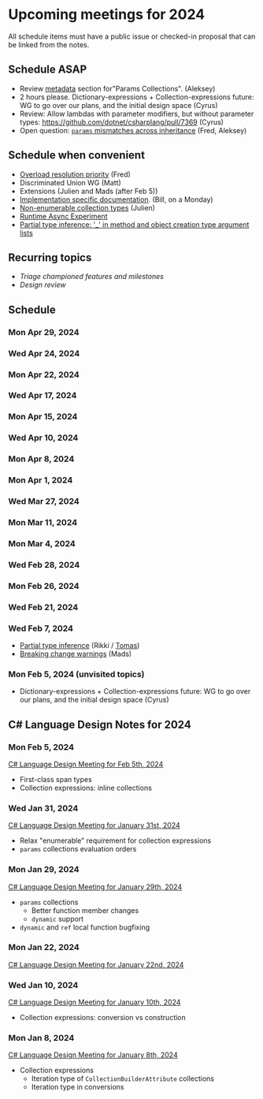 # Upcoming meetings for 2024

All schedule items must have a public issue or checked-in proposal that can be linked from the notes.

## Schedule ASAP

- Review [metadata](https://github.com/dotnet/csharplang/blob/main/proposals/params-collections.md#metadata) section for"Params Collections". (Aleksey)
- 2 hours please. Dictionary-expressions + Collection-expressions future: WG to go over our plans, and the initial design space (Cyrus)
- Review: Allow lambdas with parameter modifiers, but without parameter types: https://github.com/dotnet/csharplang/pull/7369 (Cyrus)
- Open question: [`params` mismatches across inheritance](../../proposals/params-collections.md#consider-enforcing-scoped-or-params-across-overrides) (Fred, Aleksey)

## Schedule when convenient

- [Overload resolution priority](https://github.com/dotnet/csharplang/pull/7906) (Fred)
- Discriminated Union WG (Matt)
- Extensions (Julien and Mads (after Feb 5))
- [Implementation specific documentation](https://github.com/dotnet/csharplang/issues/7898). (Bill, on a Monday)
- [Non-enumerable collection types](https://github.com/dotnet/csharplang/pull/7895) (Julien)
- [Runtime Async Experiment](https://github.com/dotnet/runtime/issues/94620)
- [Partial type inference: '_' in method and object creation type argument lists](https://github.com/dotnet/csharplang/pull/7582)

## Recurring topics

- *Triage championed features and milestones*
- *Design review*

## Schedule

### Mon Apr 29, 2024

### Wed Apr 24, 2024

### Mon Apr 22, 2024

### Wed Apr 17, 2024

### Mon Apr 15, 2024

### Wed Apr 10, 2024

### Mon Apr 8, 2024

### Mon Apr 1, 2024

### Wed Mar 27, 2024

### Mon Mar 11, 2024

### Mon Mar 4, 2024

### Wed Feb 28, 2024

### Mon Feb 26, 2024

### Wed Feb 21, 2024

### Wed Feb 7, 2024

- [Partial type inference](https://github.com/dotnet/csharplang/pull/7582) (Rikki / [Tomas](https://github.com/TomatorCZ))
- [Breaking change warnings](https://github.com/dotnet/csharplang/issues/7918) (Mads)

### Mon Feb 5, 2024 (unvisited topics)

- Dictionary-expressions + Collection-expressions future: WG to go over our plans, and the initial design space (Cyrus)

## C# Language Design Notes for 2024

### Mon Feb 5, 2024

[C# Language Design Meeting for Feb 5th, 2024](https://github.com/dotnet/csharplang/blob/main/meetings/2024/LDM-2024-02-05.md)

- First-class span types
- Collection expressions: inline collections

### Wed Jan 31, 2024

[C# Language Design Meeting for January 31st, 2024](https://github.com/dotnet/csharplang/blob/main/meetings/2024/LDM-2024-01-31.md)

- Relax "enumerable" requirement for collection expressions
- `params` collections evaluation orders

### Mon Jan 29, 2024

[C# Language Design Meeting for January 29th, 2024](https://github.com/dotnet/csharplang/blob/main/meetings/2024/LDM-2024-01-29.md)

- `params` collections
  - Better function member changes
  - `dynamic` support
- `dynamic` and `ref` local function bugfixing

### Mon Jan 22, 2024

[C# Language Design Meeting for January 22nd, 2024](https://github.com/dotnet/csharplang/blob/main/meetings/2024/LDM-2024-01-22.md)

### Wed Jan 10, 2024

[C# Language Design Meeting for January 10th, 2024](https://github.com/dotnet/csharplang/blob/main/meetings/2024/LDM-2024-01-10.md)

- Collection expressions: conversion vs construction

### Mon Jan 8, 2024

[C# Language Design Meeting for January 8th, 2024](https://github.com/dotnet/csharplang/blob/main/meetings/2024/LDM-2024-01-08.md)

- Collection expressions
    - Iteration type of `CollectionBuilderAttribute` collections
    - Iteration type in conversions
